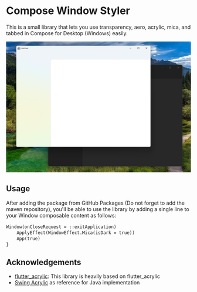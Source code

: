 # Compose Window Styler

This is a small library that lets you use transparency, aero, acrylic, mica, and tabbed in Compose for Desktop (Windows) easily.

![Demo Screenshot](docs/sample.png)

## Usage
After adding the package from GitHub Packages (Do not forget to add the maven repository), you'll be able to use the library by adding a single line to your Window composable content as follows:

    Window(onCloseRequest = ::exitApplication)
        ApplyEffect(WindowEffect.Mica(isDark = true))
        App(true)
    }

## Acknowledgements
* [flutter_acrylic](https://github.com/alexmercerind/flutter_acrylic): This library is heavily based on flutter_acrylic
* [Swing Acrylic](https://github.com/krlvm/SwingAcrylic) as reference for Java implementation

